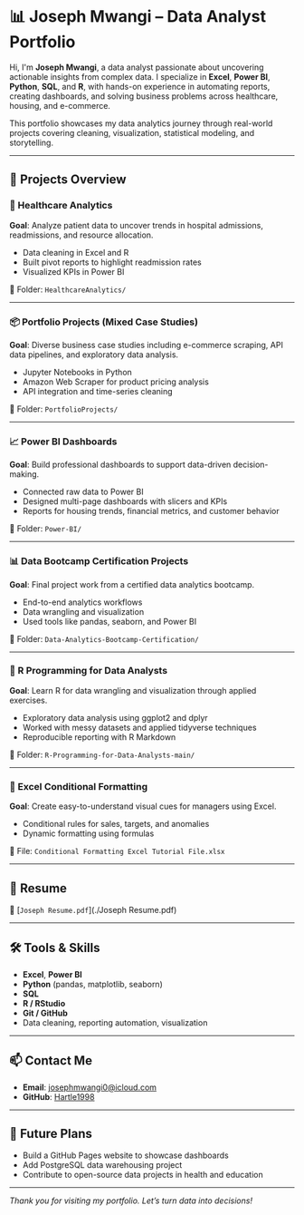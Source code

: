 # 📊 Joseph Mwangi – Data Analyst Portfolio

Hi, I'm **Joseph Mwangi**, a data analyst passionate about uncovering actionable insights from complex data. I specialize in **Excel**, **Power BI**, **Python**, **SQL**, and **R**, with hands-on experience in automating reports, creating dashboards, and solving business problems across healthcare, housing, and e-commerce.

This portfolio showcases my data analytics journey through real-world projects covering cleaning, visualization, statistical modeling, and storytelling.

---

## 📁 Projects Overview

### 🏥 Healthcare Analytics
**Goal**: Analyze patient data to uncover trends in hospital admissions, readmissions, and resource allocation.

- Data cleaning in Excel and R
- Built pivot reports to highlight readmission rates
- Visualized KPIs in Power BI

📂 Folder: `HealthcareAnalytics/`

---

### 📦 Portfolio Projects (Mixed Case Studies)
**Goal**: Diverse business case studies including e-commerce scraping, API data pipelines, and exploratory data analysis.

- Jupyter Notebooks in Python
- Amazon Web Scraper for product pricing analysis
- API integration and time-series cleaning

📂 Folder: `PortfolioProjects/`

---

### 📈 Power BI Dashboards
**Goal**: Build professional dashboards to support data-driven decision-making.

- Connected raw data to Power BI
- Designed multi-page dashboards with slicers and KPIs
- Reports for housing trends, financial metrics, and customer behavior

📂 Folder: `Power-BI/`

---

### 📊 Data Bootcamp Certification Projects
**Goal**: Final project work from a certified data analytics bootcamp.

- End-to-end analytics workflows
- Data wrangling and visualization
- Used tools like pandas, seaborn, and Power BI

📂 Folder: `Data-Analytics-Bootcamp-Certification/`

---

### 📘 R Programming for Data Analysts
**Goal**: Learn R for data wrangling and visualization through applied exercises.

- Exploratory data analysis using ggplot2 and dplyr
- Worked with messy datasets and applied tidyverse techniques
- Reproducible reporting with R Markdown

📂 Folder: `R-Programming-for-Data-Analysts-main/`

---

### 🧮 Excel Conditional Formatting
**Goal**: Create easy-to-understand visual cues for managers using Excel.

- Conditional rules for sales, targets, and anomalies
- Dynamic formatting using formulas

📄 File: `Conditional Formatting Excel Tutorial File.xlsx`

---

## 🧾 Resume

📄 [`Joseph Resume.pdf`](./Joseph Resume.pdf)

---

## 🛠 Tools & Skills

- **Excel**, **Power BI**
- **Python** (pandas, matplotlib, seaborn)
- **SQL**
- **R / RStudio**
- **Git / GitHub**
- Data cleaning, reporting automation, visualization

---

## 📫 Contact Me

- **Email**: josephmwangi0@icloud.com  
- **GitHub**: [Hartle1998](https://github.com/Hartle1998)  

---

## 🚀 Future Plans

- Build a GitHub Pages website to showcase dashboards
- Add PostgreSQL data warehousing project
- Contribute to open-source data projects in health and education

---

*Thank you for visiting my portfolio. Let’s turn data into decisions!*
